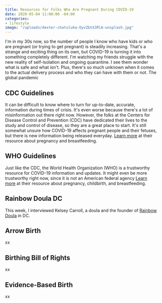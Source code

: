 ```yaml
---
title: Resources for Folks Who Are Pregnant During COVID-19
date: 2020-05-04 11:00:00 -04:00
categories:
- lifestyle
image: "/uploads/dexter-chatuluka-OyvZbtXJRlA-unsplash.jpg"
---
```


I'm in my 30s now, so the number of people I know who have kids or who are pregnant (or trying to get pregnant) is steadily increasing. That's a strange and exciting thing on its own, but COVID-19 is turning it into something completely different. I'm watching my friends struggle with the new reality of self-isolation and ongoing quarantine. I see them wonder what is safe and what isn't. Plus, there's so much unknown when it comes to the actual delivery process and who they can have with them or not. The global pandemic 

## CDC Guidelines

It can be difficult to know where to turn for up-to-date, accurate, information during times of crisis. It's even worse because there's a lot of misinformation out there right now. However, the folks at the Centers for Disease Control and Prevention (CDC) have dedicated their lives to the study and control of disease, so they are a great place to start. It's still somewhat unsure how COVID-19 affects pregnant people and their fetuses, but there is new information being released everyday. [Learn more](https://www.cdc.gov/coronavirus/2019-ncov/need-extra-precautions/pregnancy-breastfeeding.html) at their resource about pregnancy and breastfeeding.

## WHO Guidelines

Just like the CDC, the World Health Organization (WHO) is a trustworthy resource for COVID-19 information and updates. It might even be more trustworthy right now, since it is not an American federal agency [Learn more](https://www.who.int/reproductivehealth/publications/emergencies/COVID-19-pregnancy-ipc-breastfeeding-infographics/en/) at their resource about pregnancy, childbirth, and breastfeeding.

## Rainbow Doula DC

This week, I interviewed Kelsey Carroll, a doula and the founder of [Rainbow Doula](https://www.rainbowdouladc.com/) in DC. 

## Arrow Birth

xx

## Birthing Bill of Rights

xx

## Evidence-Based Birth

xx